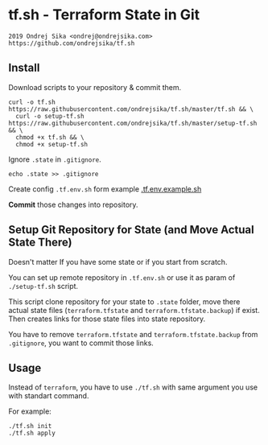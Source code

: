 # tf.sh - Terraform State in Git

    2019 Ondrej Sika <ondrej@ondrejsika.com>
    https://github.com/ondrejsika/tf.sh

## Install

Download scripts to your repository & commit them.

```
curl -o tf.sh https://raw.githubusercontent.com/ondrejsika/tf.sh/master/tf.sh && \
  curl -o setup-tf.sh https://raw.githubusercontent.com/ondrejsika/tf.sh/master/setup-tf.sh && \
  chmod +x tf.sh && \
  chmod +x setup-tf.sh
```

Ignore `.state` in `.gitignore`.

```
echo .state >> .gitignore
```

Create config `.tf.env.sh` form example [.tf.env.example.sh](.tf.env.example.sh)

__Commit__ those changes into repository.

## Setup Git Repository for State (and Move Actual State There)

Doesn't matter If you have some state or if you start from scratch.

You can set up remote repository in `.tf.env.sh` or use it as param of `./setup-tf.sh` script.

This script clone repository for your state to `.state` folder, move there actual state files (`terraform.tfstate` and `terraform.tfstate.backup`) if exist. Then creates links for those state files into state repository.

You have to remove `terraform.tfstate` and `terraform.tfstate.backup` from `.gitignore`, you want to commit those links.

## Usage

Instead of `terraform`, you have to use `./tf.sh` with same argument you use with standart command.

For example:

```
./tf.sh init
./tf.sh apply
```
